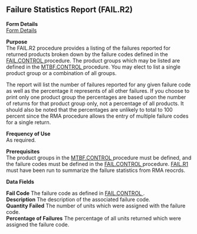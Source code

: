 ##  Failure Statistics Report (FAIL.R2)

<PageHeader />

**Form Details**  
[ Form Details ](FAIL-R2-1/README.md)   

**Purpose**  
The FAIL.R2 procedure provides a listing of the failures reported for returned products broken down by the failure codes defined in the [ FAIL.CONTROL ](../../../../rover/MRK-OVERVIEW/MRK-ENTRY/FAIL-CONTROL) procedure. The product groups which may be listed are defined in the [ MTBF.CONTROL ](../../../../rover/MRK-OVERVIEW/MRK-ENTRY/MTBF-CONTROL) procedure. You may elect to list a single product group or a combination of all groups.   
  
The report will list the number of failures reported for any given failure
code as well as the percentage it represents of all other failures. If you
choose to print only one product group the percentages are based upon the
number of returns for that product group only, not a percentage of all
products. It should also be noted that the percentages are unlikely to total
to 100 percent since the RMA procedure allows the entry of multiple failure
codes for a single return.

**Frequency of Use**  
As required.

**Prerequisites**  
The product groups in the [ MTBF.CONTROL ](../../../../rover/MRK-OVERVIEW/MRK-ENTRY/MTBF-CONTROL) procedure must be defined, and the failure codes must be defined in the [ FAIL.CONTROL ](../../../../rover/MRK-OVERVIEW/MRK-ENTRY/FAIL-CONTROL) procedure. [ FAIL.R1 ](../../../../rover/MRK-OVERVIEW/MRK-REPORT/FAIL-R1) must have been run to summarize the failure statistics from RMA reocrds. 

**Data Fields**

**Fail Code** The failure code as defined in [ FAIL.CONTROL ](../../../../rover/MRK-OVERVIEW/MRK-ENTRY/FAIL-CONTROL) .   
**Description** The description of the associated failure code.  
**Quantity Failed** The number of units which were assigned with the failure
code.  
**Percentage of Failures** The percentage of all units returned which were
assigned the failure code.  
  
<badge text= "Version 8.10.57" vertical="middle" />

<PageFooter />